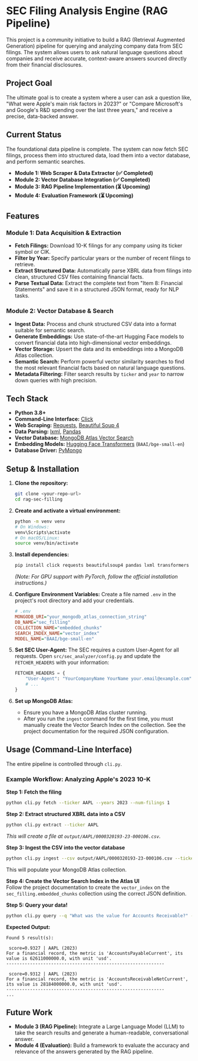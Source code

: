 # SEC Filing Analysis Engine (RAG Pipeline)

This project is a community initiative to build a RAG (Retrieval Augmented Generation) pipeline for querying and analyzing company data from SEC filings. The system allows users to ask natural language questions about companies and receive accurate, context-aware answers sourced directly from their financial disclosures.

## Project Goal

The ultimate goal is to create a system where a user can ask a question like, "What were Apple's main risk factors in 2023?" or "Compare Microsoft's and Google's R&D spending over the last three years," and receive a precise, data-backed answer.

## Current Status

The foundational data pipeline is complete. The system can now fetch SEC filings, process them into structured data, load them into a vector database, and perform semantic searches.

*   **Module 1: Web Scraper & Data Extractor (✅ Completed)**
*   **Module 2: Vector Database Integration (✅ Completed)**
*   **Module 3: RAG Pipeline Implementation (⏳ Upcoming)**
*   **Module 4: Evaluation Framework (⏳ Upcoming)**

## Features

### Module 1: Data Acquisition & Extraction
*   **Fetch Filings:** Download 10-K filings for any company using its ticker symbol or CIK.
*   **Filter by Year:** Specify particular years or the number of recent filings to retrieve.
*   **Extract Structured Data:** Automatically parse XBRL data from filings into clean, structured CSV files containing financial facts.
*   **Parse Textual Data:** Extract the complete text from "Item 8: Financial Statements" and save it in a structured JSON format, ready for NLP tasks.

### Module 2: Vector Database & Search
*   **Ingest Data:** Process and chunk structured CSV data into a format suitable for semantic search.
*   **Generate Embeddings:** Use state-of-the-art Hugging Face models to convert financial data into high-dimensional vector embeddings.
*   **Vector Storage:** Upsert the data and its embeddings into a MongoDB Atlas collection.
*   **Semantic Search:** Perform powerful vector similarity searches to find the most relevant financial facts based on natural language questions.
*   **Metadata Filtering:** Filter search results by `ticker` and `year` to narrow down queries with high precision.

## Tech Stack
*   **Python 3.8+**
*   **Command-Line Interface:** [Click](https://click.palletsprojects.com/)
*   **Web Scraping:** [Requests](https://requests.readthedocs.io/), [Beautiful Soup 4](https://www.crummy.com/software/BeautifulSoup/bs4/doc/)
*   **Data Parsing:** [lxml](https://lxml.de/), [Pandas](https://pandas.pydata.org/)
*   **Vector Database:** [MongoDB Atlas Vector Search](https://www.mongodb.com/products/platform/atlas-vector-search)
*   **Embedding Models:** [Hugging Face Transformers](https://huggingface.co/docs/transformers/index) (`BAAI/bge-small-en`)
*   **Database Driver:** [PyMongo](https://pymongo.readthedocs.io/)

## Setup & Installation

1.  **Clone the repository:**
    ```bash
    git clone <your-repo-url>
    cd rag-sec-filling
    ```

2.  **Create and activate a virtual environment:**
    ```bash
    python -m venv venv
    # On Windows:
    venv\Scripts\activate
    # On macOS/Linux:
    source venv/bin/activate
    ```

3.  **Install dependencies:**
    ```bash
    pip install click requests beautifulsoup4 pandas lxml transformers torch pymongo python-dotenv
    ```
    *(Note: For GPU support with PyTorch, follow the official installation instructions.)*

4.  **Configure Environment Variables:**
    Create a file named `.env` in the project's root directory and add your credentials.
    ```ini
    # .env
    MONGODB_URI="your_mongodb_atlas_connection_string"
    DB_NAME="sec_filling"
    COLLECTION_NAME="embedded_chunks"
    SEARCH_INDEX_NAME="vector_index"
    MODEL_NAME="BAAI/bge-small-en"
    ```

5.  **Set SEC User-Agent:**
    The SEC requires a custom User-Agent for all requests. Open `src/sec_analyzer/config.py` and update the `FETCHER_HEADERS` with your information:
    ```python
    FETCHER_HEADERS = {
        "User-Agent": "YourCompanyName YourName your.email@example.com",
        # ...
    }
    ```

6.  **Set up MongoDB Atlas:**
    *   Ensure you have a MongoDB Atlas cluster running.
    *   After you run the `ingest` command for the first time, you must manually create the Vector Search Index on the collection. See the project documentation for the required JSON configuration.

## Usage (Command-Line Interface)

The entire pipeline is controlled through `cli.py`.

### Example Workflow: Analyzing Apple's 2023 10-K

**Step 1: Fetch the filing**
```bash
python cli.py fetch --ticker AAPL --years 2023 --num-filings 1
```

**Step 2: Extract structured XBRL data into a CSV**
```bash
python cli.py extract --ticker AAPL
```
*This will create a file at `output/AAPL/0000320193-23-000106.csv`.*

**Step 3: Ingest the CSV into the vector database**
```bash
python cli.py ingest --csv output/AAPL/0000320193-23-000106.csv --ticker AAPL --cik 0000320193 --year 2023
```

This will populate your MongoDB Atlas collection.

**Step 4: Create the Vector Search Index in the Atlas UI**  
Follow the project documentation to create the `vector_index` on the `sec_filling.embedded_chunks` collection using the correct JSON definition.

**Step 5: Query your data!**
```bash
python cli.py query --q "What was the value for Accounts Receivable?" --ticker AAPL
```

**Expected Output:**
```
Found 5 result(s):

 score=0.9327 | AAPL (2023)
For a financial record, the metric is 'AccountsPayableCurrent', its value is 62611000000.0, with unit 'usd'.
------------------------------------------------------------

 score=0.9312 | AAPL (2023)
For a financial record, the metric is 'AccountsReceivableNetCurrent', its value is 28184000000.0, with unit 'usd'.
------------------------------------------------------------
...
```

## Future Work

* **Module 3 (RAG Pipeline):** Integrate a Large Language Model (LLM) to take the search results and generate a human-readable, conversational answer.
* **Module 4 (Evaluation):** Build a framework to evaluate the accuracy and relevance of the answers generated by the RAG pipeline.
